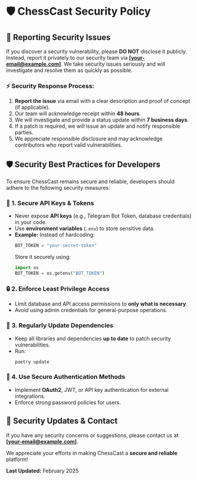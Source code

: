 # 🛡 ChessCast Security Policy

## **🚀 Reporting Security Issues**
If you discover a security vulnerability, please **DO NOT** disclose it publicly. Instead, report it privately to our security team via **[your-email@example.com]**. We take security issues seriously and will investigate and resolve them as quickly as possible.

### **⚡ Security Response Process:**
1. **Report the issue** via email with a clear description and proof of concept (if applicable).
2. Our team will acknowledge receipt within **48 hours**.
3. We will investigate and provide a status update within **7 business days**.
4. If a patch is required, we will issue an update and notify responsible parties.
5. We appreciate responsible disclosure and may acknowledge contributors who report valid vulnerabilities.

## **🛡 Security Best Practices for Developers**
To ensure ChessCast remains secure and reliable, developers should adhere to the following security measures:

### 🔑 **1. Secure API Keys & Tokens**
- Never expose **API keys** (e.g., Telegram Bot Token, database credentials) in your code.
- Use **environment variables** (`.env`) to store sensitive data.
- **Example:** Instead of hardcoding:
  ```python
  BOT_TOKEN = "your-secret-token"
  ```
  Store it securely using:
  ```python
  import os
  BOT_TOKEN = os.getenv("BOT_TOKEN")
  ```

### 🔒 **2. Enforce Least Privilege Access**
- Limit database and API access permissions to **only what is necessary**.
- Avoid using admin credentials for general-purpose operations.

### 🔧 **3. Regularly Update Dependencies**
- Keep all libraries and dependencies **up to date** to patch security vulnerabilities.
- Run:
  ```bash
  poetry update
  ```

### 🔐 **4. Use Secure Authentication Methods**
- Implement **OAuth2**, JWT, or API key authentication for external integrations.
- Enforce strong password policies for users.

## **🔧 Security Updates & Contact**
If you have any security concerns or suggestions, please contact us at **[your-email@example.com]**.

We appreciate your efforts in making ChessCast a **secure and reliable** platform!

**Last Updated:** February 2025
